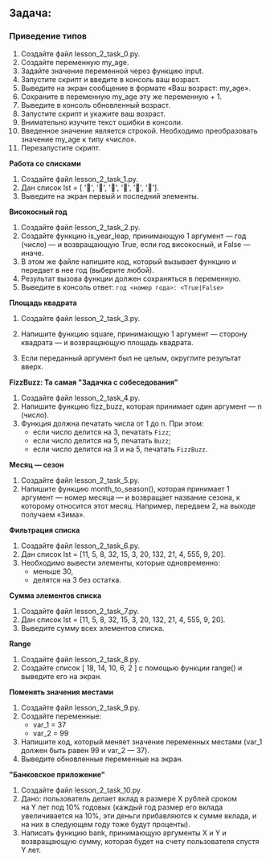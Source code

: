 ## **Задача:**

### **Приведение типов**

1. Создайте файл lesson_2_task_0.py.
2. Создайте переменную my_age.
3. Задайте значение переменной через функцию input.
4. Запустите скрипт и введите в консоль ваш возраст.
5. Выведите на экран сообщение в формате «Ваш возраст: my_age».
6. Сохраните в переменную my_age эту же переменную + 1.
7. Выведите в консоль обновленный возраст.
8. Запустите скрипт и укажите ваш возраст.
9. Внимательно изучите текст ошибки в консоли.
10. Введенное значение является строкой. Необходимо преобразовать значение my_age к типу «число».
11. Перезапустите скрипт.

**Работа со списками**

1. Создайте файл lesson_2_task_1.py.
2. Дан список lst = [ '🍇', '🍑', '🍐', '🍊', '🍌', '🍎'].
3. Выведите на экран первый и последний элементы.

**Високосный год**

1. Создайте файл lesson_2_task_2.py.
2. Создайте функцию is_year_leap, принимающую 1 аргумент — год (число) — и возвращающую True, если год високосный, и False — иначе.
3. В этом же файле напишите код, который вызывает функцию и передает в нее год (выберите любой).
4. Результат вызова функции должен сохраняться в переменную.
5. Выведите в консоль ответ: `год <номер года>: <True|False>`

**Площадь квадрата**

1. Создайте файл lesson_2_task_3.py.
2. Напишите функцию square, принимающую 1 аргумент — сторону квадрата — и возвращающую площадь квадрата. 

1. Если переданный аргумент был не целым, округлите результат вверх.

**FizzBuzz: Та самая "Задачка с собеседования"**

1. Создайте файл lesson_2_task_4.py.
2. Напишите функцию fizz_buzz, которая принимает один аргумент — n (число).
3. Функция должна печатать числа от 1 до n. При этом:
    - если число делится на 3, печатать `Fizz`;
    - если число делится на 5, печатать `Buzz`;
    - если число делится на 3 и на 5, печатать `FizzBuzz`.

**Месяц — сезон**

1. Создайте файл lesson_2_task_5.py.
2. Напишите функцию month_to_season(), которая принимает 1 аргумент — номер месяца — и возвращает название сезона, к которому относится этот месяц.
Например, передаем 2, на выходе получаем «Зима».

**Фильтрация списка**

1. Создайте файл lesson_2_task_6.py.
2. Дан список lst = [11, 5, 8, 32, 15, 3, 20, 132, 21, 4, 555, 9, 20].
3. Необходимо вывести элементы, которые одновременно:
    - меньше 30,
    - делятся на 3 без остатка.

**Сумма элементов списка**

1. Создайте файл lesson_2_task_7.py.
2. Дан список lst = [11, 5, 8, 32, 15, 3, 20, 132, 21, 4, 555, 9, 20].
3. Выведите сумму всех элементов списка.

**Range**

1. Создайте файл lesson_2_task_8.py.
2. Создайте список [ 18, 14, 10, 6, 2 ] с помощью функции range() и выведите его на экран.

**Поменять значения местами**

1. Создайте файл lesson_2_task_9.py.
2. Создайте переменные:
    - var_1 = 37
    - var_2 = 99
3. Напишите код, который меняет значение переменных местами (var_1 должен быть равен 99 и var_2 — 37).
4. Выведите обновленные переменные на экран.
    
**"Банковское приложение"**

1. Создайте файл lesson_2_task_10.py.
2. Дано: пользователь делает вклад в размере Х рублей сроком на Y лет под 10% годовых (каждый год размер его вклада увеличивается на 10%, эти деньги прибавляются к сумме вклада, и на них в следующем году тоже будут проценты).
3. Написать функцию bank, принимающую аргументы X и Y и возвращающую сумму, которая будет на счету пользователя спустя Y лет.